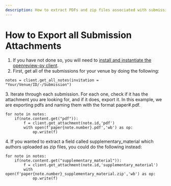 ```yaml
---
description: How to extract PDFs and zip files associated with submissions.
---
```


# How to Export all Submission Attachments

1. If you have not done so, you will need to [install and instantiate the openreview-py client](../../getting-started/using-the-api/installing-and-instantiating-the-python-client.md).&#x20;
2. First, get all of the submissions for your venue by doing the following:

```
notes = client.get_all_notes(invitation = "Your/Venue/ID/-/Submission")
```

3\. Iterate through each submission. For each one, check if it has the attachment you are looking for, and if it does, export it. In this example, we are exporting pdfs and naming them with the format paper#.pdf.

```
for note in notes:
    if(note.content.get("pdf")):
        f = client.get_attachment(note.id,'pdf')
        with open(f'paper{note.number}.pdf','wb') as op: 
            op.write(f)
```

4\. If you wanted to extract a field called supplementary\_material which authors uploaded as zip files, you could do the following instead:&#x20;

```
for note in notes:
    if(note.content.get("supplementary_material")):
        f = client.get_attachment(note.id,'supplementary_material')
        with open(f'paper{note.number}_supplementary_material.zip','wb') as op: 
            op.write(f)
```

